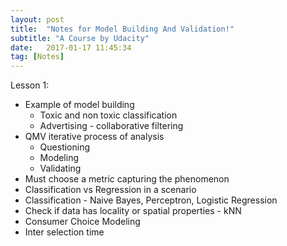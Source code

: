 ```yaml
---
layout: post
title:  "Notes for Model Building And Validation!"
subtitle: "A Course by Udacity"
date:   2017-01-17 11:45:34
tag: [Notes]
---
```


Lesson 1:

- Example of model building
	- Toxic and non toxic classification 
	- Advertising - collaborative filtering 
- QMV iterative process of analysis 
	- Questioning 
	- Modeling 
	- Validating
- Must choose a metric capturing the phenomenon 
- Classification vs Regression in a scenario 
- Classification - Naive Bayes, Perceptron, Logistic Regression 
- Check if data has locality or spatial properties - kNN
- Consumer Choice Modeling
- Inter selection time 
